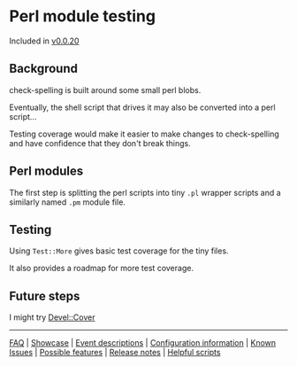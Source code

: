 # Perl module testing

Included in [v0.0.20](https://github.com/check-spelling/check-spelling/releases/tag/v0.0.20)

## Background

check-spelling is built around some small perl blobs.

Eventually, the shell script that drives it may also be converted into a perl script...

Testing coverage would make it easier to make changes to check-spelling and have confidence that they don't break things.

## Perl modules

The first step is splitting the perl scripts into tiny `.pl` wrapper scripts and a similarly named `.pm` module file.

## Testing

Using `Test::More` gives basic test coverage for the tiny files.

It also provides a roadmap for more test coverage.

## Future steps

I might try [Devel::Cover](https://metacpan.org/pod/Devel::Cover)

---
[FAQ](FAQ.md) | [Showcase](Showcase.md) | [Event descriptions](Event-descriptions.md) | [Configuration information](Configuration-information.md) | [Known Issues](Known-Issues.md) | [Possible features](Possible-features.md) | [Release notes](Release-notes.md) | [Helpful scripts](Helpful-scripts.md)
